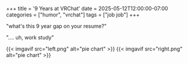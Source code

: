 +++
title = '9 Years at VRChat'
date = 2025-05-12T12:00:00-07:00
categories = ["humor", "vrchat"]
tags = ["job job"]
+++

"what's this 9 year gap on your resume?"

".... uh, work study"

{{< imgavif src="left.png" alt="pie chart" >}}
{{< imgavif src="right.png" alt="pie chart" >}}
